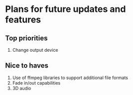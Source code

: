 # Plans for future updates and features

## Top priorities

1. Change output device

## Nice to haves

1. Use of ffmpeg libraries to support additional file formats
2. Fade in/out capabilities
3. 3D audio
